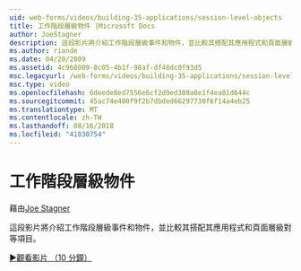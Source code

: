 ```yaml
---
uid: web-forms/videos/building-35-applications/session-level-objects
title: 工作階段層級物件 |Microsoft Docs
author: JoeStagner
description: 這段影片將介紹工作階段層級事件和物件，並比較其搭配其應用程式和頁面層級對等項目。
ms.author: riande
ms.date: 04/20/2009
ms.assetid: 4c968009-8c05-4b1f-98af-df48dc0f93d5
msc.legacyurl: /web-forms/videos/building-35-applications/session-level-objects
msc.type: video
ms.openlocfilehash: 6deede8ed7556e6cf2d9ed389a0e1f4ea81d644c
ms.sourcegitcommit: 45ac74e400f9f2b7dbded66297730f6f14a4eb25
ms.translationtype: MT
ms.contentlocale: zh-TW
ms.lasthandoff: 08/16/2018
ms.locfileid: "41830754"
---
```

<a name="session-level-objects"></a>工作階段層級物件
====================
藉由[Joe Stagner](https://github.com/JoeStagner)

這段影片將介紹工作階段層級事件和物件，並比較其搭配其應用程式和頁面層級對等項目。

[&#9654;觀看影片 （10 分鐘）](https://channel9.msdn.com/Blogs/ASP-NET-Site-Videos/session-level-objects)
